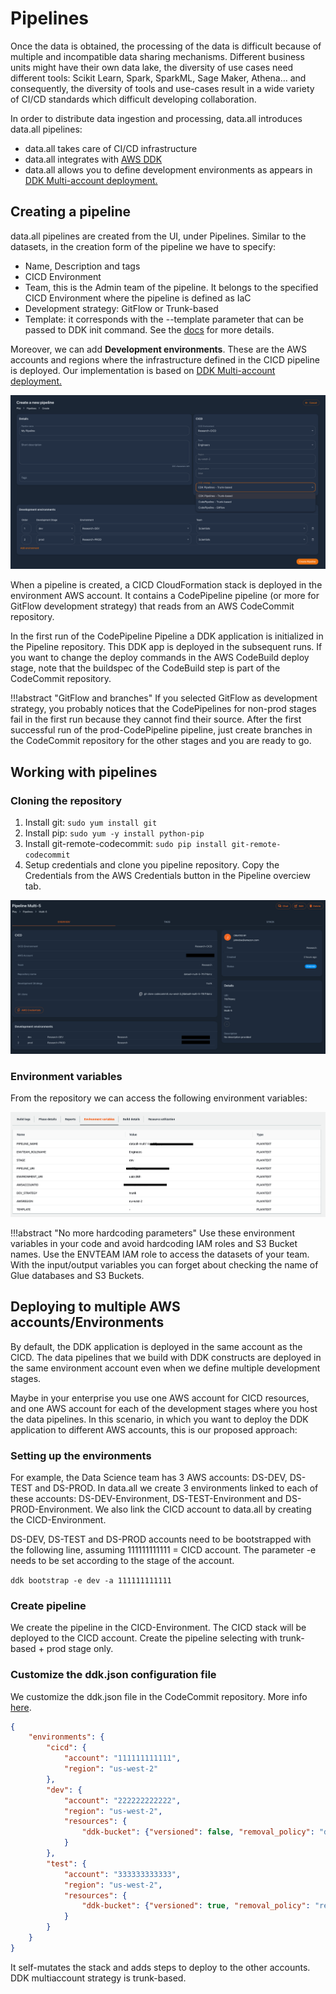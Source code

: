 # **Pipelines**

Once the data is obtained, the processing of the data is difficult because of multiple and incompatible data sharing
mechanisms. Different business units might have their own data lake, the diversity of use cases need different tools:
Scikit Learn, Spark, SparkML, Sage Maker, Athena… and consequently, the diversity of tools and use-cases result in a
wide variety of CI/CD standards which difficult developing collaboration.

In order to distribute data ingestion and processing, data.all introduces data.all pipelines:

- data.all takes care of CI/CD infrastructure
- data.all integrates with <a href="https://awslabs.github.io/aws-ddk/">AWS DDK</a>
- data.all allows you to define development environments as appears in <a href="https://awslabs.github.io/aws-ddk/release/0.5.1/how-to/multi-account-deployment.html">DDK Multi-account deployment.</a> 

## Creating a pipeline
data.all pipelines are created from the UI, under Pipelines. Similar to the datasets, in the creation form of
the pipeline we have to specify:

- Name, Description and tags
- CICD Environment
- Team, this is the Admin team of the pipeline. It belongs to the specified CICD Environment where the pipeline is defined as IaC
- Development strategy: GitFlow or Trunk-based
- Template: it corresponds with the --template parameter that can be passed to DDK init command. See the <a href="https://awslabs.github.io/aws-ddk/release/latest/api/cli/aws_ddk.html#ddk-init">docs</a> for more details.

Moreover, we can add **Development environments**. These are the AWS accounts and regions where the infrastructure defined in the CICD pipeline
is deployed. Our implementation is based on <a href="https://awslabs.github.io/aws-ddk/release/0.5.1/how-to/multi-account-deployment.html">DDK Multi-account deployment.</a> 


![create_pipeline](pictures/pipelines/pip_create_form.png#zoom#shadow)

When a pipeline is created, a CICD CloudFormation stack is deployed in the environment AWS account. 
It contains a CodePipeline pipeline (or more for GitFlow development strategy) that reads from an AWS CodeCommit repository.

In the first run of the CodePipeline Pipeline a DDK application is initialized in the Pipeline repository. This DDK app is deployed in the subsequent runs.
If you want to change the deploy commands in the AWS CodeBuild deploy stage, note that the buildspec of the CodeBuild step is part of the CodeCommit repository.


!!!abstract "GitFlow and branches"
      If you selected GitFlow as development strategy, you probably notices that the CodePipelines for non-prod stages fail in the first run because they cannot find their source.
      After the first successful run of the prod-CodePipeline pipeline, just create branches in the CodeCommit repository for the other stages and you are ready to go.

## Working with pipelines
### Cloning the repository
1. Install git: `sudo yum install git`
1. Install pip: `sudo yum -y install python-pip`
1. Install git-remote-codecommit: `sudo pip install git-remote-codecommit`
1. Setup credentials and clone you pipeline repository. Copy the Credentials from the AWS Credentials button in the Pipeline overciew tab.
    
![created_pipeline](pictures/pipelines/pip_overview.png#zoom#shadow)

### Environment variables
From the repository we can access the following environment variables:

![created_pipeline](pictures/pipelines/env_vars.png#zoom#shadow)

!!!abstract "No more hardcoding parameters"
      Use these environment variables in your code and avoid hardcoding IAM roles and S3 Bucket names. Use the ENVTEAM IAM role 
      to access the datasets of your team. With the input/output variables you can forget about checking the name of Glue databases and S3 Buckets.

## Deploying to multiple AWS accounts/Environments
By default, the DDK application is deployed in the same account as the CICD. The data pipelines that we build with DDK
constructs are deployed in the same environment account even when we define multiple development stages. 

Maybe in your enterprise you use one AWS account for CICD resources, and one AWS account for each of the development stages where you host the data pipelines.
In this scenario, in which you want to deploy the DDK application to different AWS accounts, this is our proposed approach:

### Setting up the environments

For example, the Data Science team has 3 AWS accounts: DS-DEV, DS-TEST and DS-PROD. In data.all we create 3 environments linked to each of these accounts: DS-DEV-Environment, DS-TEST-Environment and DS-PROD-Environment.
We also link the CICD account to data.all by creating the CICD-Environment.

DS-DEV, DS-TEST and DS-PROD accounts need to be bootstrapped with the following line, assuming 111111111111 = CICD account. The parameter -e needs to be set according to the stage of the account.

`ddk bootstrap -e dev -a 111111111111`

### Create pipeline

We create the pipeline in the CICD-Environment. The CICD stack will be deployed to the CICD account. Create the pipeline selecting with trunk-based + prod stage only. 

### Customize the ddk.json configuration file

We customize the ddk.json file in the CodeCommit repository. More info <a href="https://awslabs.github.io/aws-ddk/release/stable/how-to/multi-account-deployment.html">here</a>.  

```json
{
    "environments": {
        "cicd": {
            "account": "111111111111",
            "region": "us-west-2"
        },
        "dev": {
            "account": "222222222222",
            "region": "us-west-2",
            "resources": {
                "ddk-bucket": {"versioned": false, "removal_policy": "destroy"}
            }
        },
        "test": {
            "account": "333333333333",
            "region": "us-west-2",
            "resources": {
                "ddk-bucket": {"versioned": true, "removal_policy": "retain"}
            }
        }
    }
}
```
It self-mutates the stack and adds steps to deploy to the other accounts. DDK multiaccount strategy is trunk-based.
